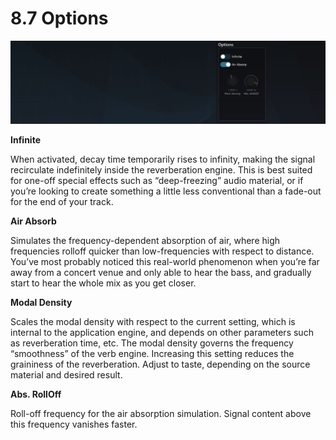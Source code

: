 # 8.7 Options

![](include/SpatRevolution_UserGuide_-156.jpg)

**Infinite**

When activated, decay time temporarily rises to infinity, making the signal recirculate indefinitely inside the reverberation engine. This is best suited for one-off special effects such as “deep-freezing” audio material, or if you’re looking to create
something a little less conventional than a fade-out for the end of your track.

**Air Absorb**

Simulates the frequency-dependent absorption of air, where high frequencies rolloff quicker than low-frequencies with respect to distance. You’ve most probably noticed this real-world phenomenon when you’re far away from a concert venue and
only able to hear the bass, and gradually start to hear the whole mix as you get
closer.


**Modal Density**

Scales the modal density with respect to the current setting, which is internal to the
application engine, and depends on other parameters such as reverberation time, etc.
The modal density governs the frequency “smoothness” of the verb engine. Increasing this setting reduces the graininess of the reverberation. Adjust to taste,
depending on the source material and desired result.

**Abs. RollOff**

Roll-off frequency for the air absorption simulation. Signal content above this frequency vanishes faster.

